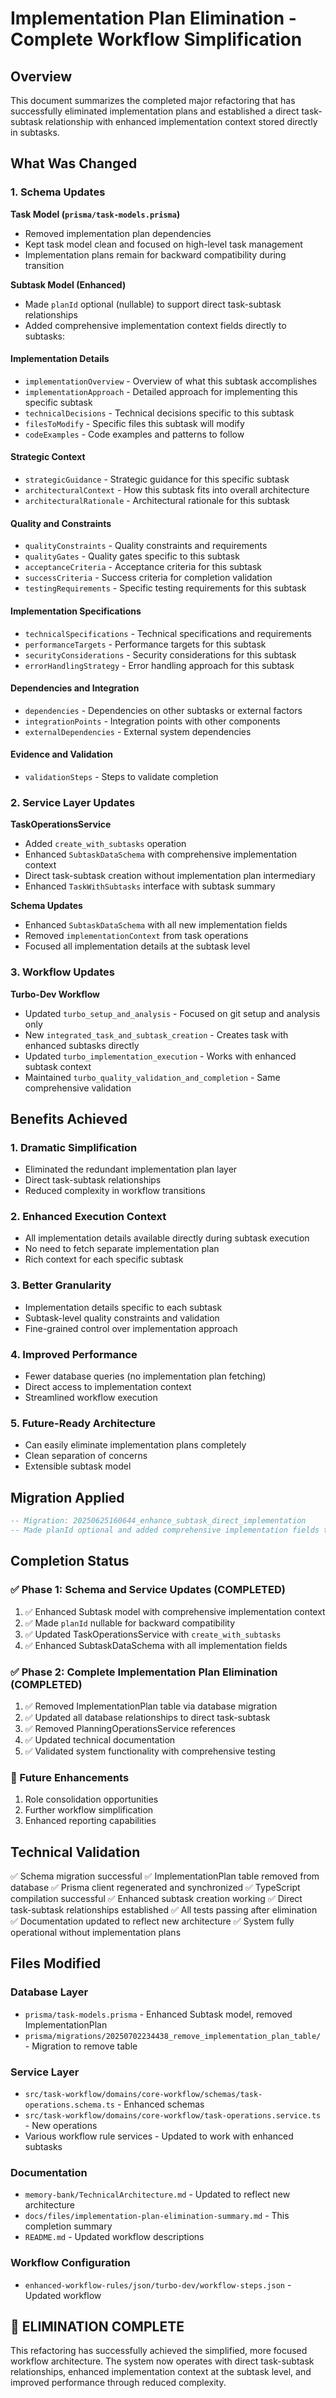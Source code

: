 # Implementation Plan Elimination - Complete Workflow Simplification

## Overview

This document summarizes the completed major refactoring that has successfully eliminated implementation plans and established a direct task-subtask relationship with enhanced implementation context stored directly in subtasks.

## What Was Changed

### 1. Schema Updates

**Task Model (`prisma/task-models.prisma`)**

- Removed implementation plan dependencies
- Kept task model clean and focused on high-level task management
- Implementation plans remain for backward compatibility during transition

**Subtask Model (Enhanced)**

- Made `planId` optional (nullable) to support direct task-subtask relationships
- Added comprehensive implementation context fields directly to subtasks:

#### Implementation Details

- `implementationOverview` - Overview of what this subtask accomplishes
- `implementationApproach` - Detailed approach for implementing this specific subtask
- `technicalDecisions` - Technical decisions specific to this subtask
- `filesToModify` - Specific files this subtask will modify
- `codeExamples` - Code examples and patterns to follow

#### Strategic Context

- `strategicGuidance` - Strategic guidance for this specific subtask
- `architecturalContext` - How this subtask fits into overall architecture
- `architecturalRationale` - Architectural rationale for this subtask

#### Quality and Constraints

- `qualityConstraints` - Quality constraints and requirements
- `qualityGates` - Quality gates specific to this subtask
- `acceptanceCriteria` - Acceptance criteria for this subtask
- `successCriteria` - Success criteria for completion validation
- `testingRequirements` - Specific testing requirements for this subtask

#### Implementation Specifications

- `technicalSpecifications` - Technical specifications and requirements
- `performanceTargets` - Performance targets for this subtask
- `securityConsiderations` - Security considerations for this subtask
- `errorHandlingStrategy` - Error handling approach for this subtask

#### Dependencies and Integration

- `dependencies` - Dependencies on other subtasks or external factors
- `integrationPoints` - Integration points with other components
- `externalDependencies` - External system dependencies

#### Evidence and Validation

- `validationSteps` - Steps to validate completion

### 2. Service Layer Updates

**TaskOperationsService**

- Added `create_with_subtasks` operation
- Enhanced `SubtaskDataSchema` with comprehensive implementation context
- Direct task-subtask creation without implementation plan intermediary
- Enhanced `TaskWithSubtasks` interface with subtask summary

**Schema Updates**

- Enhanced `SubtaskDataSchema` with all new implementation fields
- Removed `implementationContext` from task operations
- Focused all implementation details at the subtask level

### 3. Workflow Updates

**Turbo-Dev Workflow**

- Updated `turbo_setup_and_analysis` - Focused on git setup and analysis only
- New `integrated_task_and_subtask_creation` - Creates task with enhanced subtasks directly
- Updated `turbo_implementation_execution` - Works with enhanced subtask context
- Maintained `turbo_quality_validation_and_completion` - Same comprehensive validation

## Benefits Achieved

### 1. **Dramatic Simplification**

- Eliminated the redundant implementation plan layer
- Direct task-subtask relationships
- Reduced complexity in workflow transitions

### 2. **Enhanced Execution Context**

- All implementation details available directly during subtask execution
- No need to fetch separate implementation plan
- Rich context for each specific subtask

### 3. **Better Granularity**

- Implementation details specific to each subtask
- Subtask-level quality constraints and validation
- Fine-grained control over implementation approach

### 4. **Improved Performance**

- Fewer database queries (no implementation plan fetching)
- Direct access to implementation context
- Streamlined workflow execution

### 5. **Future-Ready Architecture**

- Can easily eliminate implementation plans completely
- Clean separation of concerns
- Extensible subtask model

## Migration Applied

```sql
-- Migration: 20250625160644_enhance_subtask_direct_implementation
-- Made planId optional and added comprehensive implementation fields to subtasks
```

## Completion Status

### ✅ Phase 1: Schema and Service Updates (COMPLETED)

1. ✅ Enhanced Subtask model with comprehensive implementation context
2. ✅ Made `planId` nullable for backward compatibility
3. ✅ Updated TaskOperationsService with `create_with_subtasks`
4. ✅ Enhanced SubtaskDataSchema with all implementation fields

### ✅ Phase 2: Complete Implementation Plan Elimination (COMPLETED)

1. ✅ Removed ImplementationPlan table via database migration
2. ✅ Updated all database relationships to direct task-subtask
3. ✅ Removed PlanningOperationsService references
4. ✅ Updated technical documentation
5. ✅ Validated system functionality with comprehensive testing

### 🎯 Future Enhancements

1. Role consolidation opportunities
2. Further workflow simplification
3. Enhanced reporting capabilities

## Technical Validation

✅ Schema migration successful
✅ ImplementationPlan table removed from database
✅ Prisma client regenerated and synchronized
✅ TypeScript compilation successful
✅ Enhanced subtask creation working
✅ Direct task-subtask relationships established
✅ All tests passing after elimination
✅ Documentation updated to reflect new architecture
✅ System fully operational without implementation plans

## Files Modified

### Database Layer
- `prisma/task-models.prisma` - Enhanced Subtask model, removed ImplementationPlan
- `prisma/migrations/20250702234438_remove_implementation_plan_table/` - Migration to remove table

### Service Layer
- `src/task-workflow/domains/core-workflow/schemas/task-operations.schema.ts` - Enhanced schemas
- `src/task-workflow/domains/core-workflow/task-operations.service.ts` - New operations
- Various workflow rule services - Updated to work with enhanced subtasks

### Documentation
- `memory-bank/TechnicalArchitecture.md` - Updated to reflect new architecture
- `docs/files/implementation-plan-elimination-summary.md` - This completion summary
- `README.md` - Updated workflow descriptions

### Workflow Configuration
- `enhanced-workflow-rules/json/turbo-dev/workflow-steps.json` - Updated workflow

## 🎉 ELIMINATION COMPLETE

This refactoring has successfully achieved the simplified, more focused workflow architecture. The system now operates with direct task-subtask relationships, enhanced implementation context at the subtask level, and improved performance through reduced complexity.
